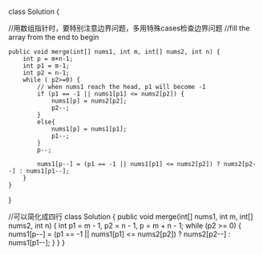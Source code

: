 class Solution {

//用数组指针时，要特别注意边界问题，多用特殊cases检查边界问题
//fill the array from the end to begin

    public void merge(int[] nums1, int m, int[] nums2, int n) {
        int p = m+n-1;
        int p1 = m-1;
        int p2 = n-1;
        while ( p2>=0) {
            // when nums1 reach the head, p1 will become -1
            if (p1 == -1 || nums1[p1] <= nums2[p2]) {
                nums1[p] = nums2[p2];
                p2--;
            }
            else{
                nums1[p] = nums1[p1];
                p1--;
            }
            p--;

            nums1[p--] = (p1 == -1 || nums1[p1] <= nums2[p2]) ? nums2[p2--] : nums1[p1--];
        }
    }
}

//可以简化成四行
class Solution {
    public void merge(int[] nums1, int m, int[] nums2, int n) {
        int p1 = m - 1, p2 = n - 1, p = m + n - 1;
        while (p2 >= 0) {
            nums1[p--] = (p1 == -1 || nums1[p1] <= nums2[p2]) ? nums2[p2--] : nums1[p1--];
        }
    }
}